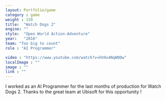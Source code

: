 ```yaml
---
layout: Portfolio/game
category : game
weight : 150
title:  "Watch Dogs 2"
engine: ""
style:  "Open World Action-Adventure"
year:   "2016"
team: "Too big to count"
role : "AI Programmer"

video : "https://www.youtube.com/watch?v=hh9x4NqW0Dw"
localImage : ""
image : ""
link : ""
---
```

I worked as an AI Programmer for the last months of production for Watch Dogs 2.
Thanks to the great team at Ubisoft for this opportunity !